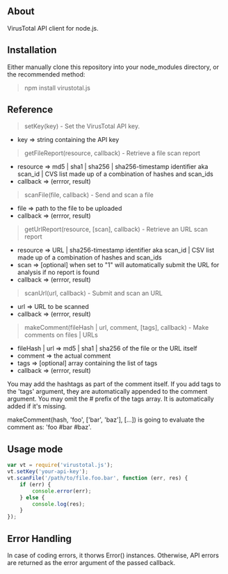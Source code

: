 ## About

VirusTotal API client for node.js.

## Installation

Either manually clone this repository into your node_modules directory, or the recommended method:

> npm install virustotal.js

## Reference

> setKey(key) - Set the VirusTotal API key.

 * key      => string containing the API key

> getFileReport(resource, callback) - Retrieve a file scan report

 * resource => md5 | sha1 | sha256 | sha256-timestamp identifier aka scan_id | CVS list made up of a combination of hashes and scan_ids
 * callback => (errror, result)

> scanFile(file, callback) - Send and scan a file

 * file     => path to the file to be uploaded
 * callback => (errror, result)

> getUrlReport(resource, [scan], callback) - Retrieve an URL scan report

 * resource => URL | sha256-timestamp identifier aka scan_id | CSV list made up of a combination of hashes and scan_ids
 * scan     => [optional] when set to "1" will automatically submit the URL for analysis if no report is found
 * callback => (errror, result)

> scanUrl(url, callback) - Submit and scan an URL

 * url      => URL to be scanned
 * callback => (errror, result)

> makeComment(fileHash | url, comment, [tags], callback) - Make comments on files | URLs

 * fileHash | url => md5 | sha1 | sha256 of the file or the URL itself
 * comment  => the actual comment
 * tags     => [optional] array containing the list of tags
 * callback => (errror, result)

You may add the hashtags as part of the comment itself. If you add tags to the 'tags' argument, they are automatically appended to the comment argument. You may omit the # prefix of the tags array. It is automatically added if it's missing.

makeComment(hash, 'foo', ['bar', 'baz'], [...]) is going to evaluate the comment as: 'foo #bar #baz'.

## Usage mode

```javascript
var vt = require('virustotal.js');
vt.setKey('your-api-key');
vt.scanFile('/path/to/file.foo.bar', function (err, res) {
	if (err) {
		console.error(err);
	} else {
		console.log(res);
	}
});
```

## Error Handling

In case of coding errors, it thorws Error() instances. Otherwise, API errors are returned as the error argument of the passed callback.
